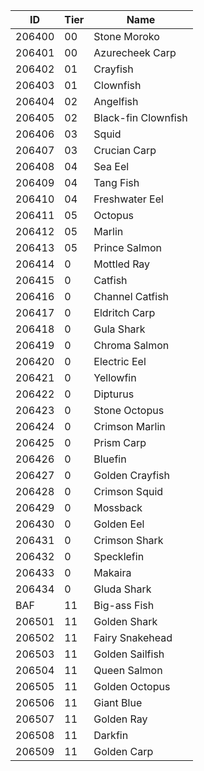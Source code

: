  ID   |Tier| Name
---| --- | ---
206400 | 00 | Stone Moroko
206401 | 00 | Azurecheek Carp
206402 | 01 | Crayfish
206403 | 01 | Clownfish
206404 | 02 | Angelfish
206405 | 02 | Black-fin Clownfish
206406 | 03 | Squid
206407 | 03 | Crucian Carp
206408 | 04 | Sea Eel
206409 | 04 | Tang Fish
206410 | 04 | Freshwater Eel
206411 | 05 | Octopus 
206412 | 05 | Marlin
206413 | 05 | Prince Salmon
206414 | 0 | Mottled Ray
206415 | 0 | Catfish
206416 | 0 | Channel Catfish
206417 | 0 | Eldritch Carp
206418 | 0 | Gula Shark
206419 | 0 | Chroma Salmon
206420 | 0 | Electric Eel
206421 | 0 | Yellowfin
206422 | 0 | Dipturus
206423 | 0 | Stone Octopus
206424 | 0 | Crimson Marlin
206425 | 0 | Prism Carp
206426 | 0 | Bluefin
206427 | 0 | Golden Crayfish
206428 | 0 | Crimson Squid
206429 | 0 | Mossback
206430 | 0 | Golden Eel
206431 | 0 | Crimson Shark
206432 | 0 | Specklefin
206433 | 0 | Makaira
206434 | 0 | Gluda Shark
BAF    | 11 | Big-ass Fish
206501 | 11 | Golden Shark
206502 | 11 | Fairy Snakehead
206503 | 11 | Golden Sailfish
206504 | 11 | Queen Salmon
206505 | 11 | Golden Octopus
206506 | 11 | Giant Blue
206507 | 11 | Golden Ray
206508 | 11 | Darkfin
206509 | 11 | Golden Carp
